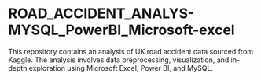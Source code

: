 # ROAD_ACCIDENT_ANALYS-MYSQL_PowerBI_Microsoft-excel
This repository contains an analysis of UK road accident data sourced from Kaggle. The analysis involves data preprocessing, visualization, and in-depth exploration using Microsoft Excel, Power BI, and MySQL.
